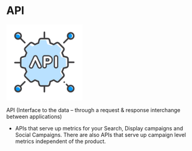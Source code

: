# API

<img alt='API' src='/images/api.png' height=200 width=200 />

API (Interface to the data – through a request & response interchange between applications)

* APIs that serve up metrics for your Search, Display campaigns and Social Campaigns. There are also APIs that serve up campaign level metrics independent of the product.
